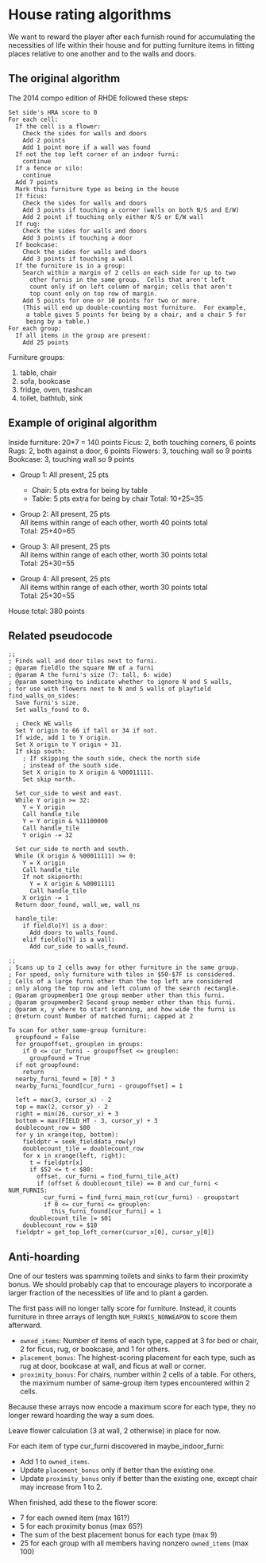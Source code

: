 House rating algorithms
=======================

We want to reward the player after each furnish round for
accumulating the necessities of life within their house and
for putting furniture items in fitting places relative to
one another and to the walls and doors.

The original algorithm
----------------------

The 2014 compo edition of RHDE followed these steps:

```
Set side's HRA score to 0
For each cell:
  If the cell is a flower:
    Check the sides for walls and doors
    Add 2 points
    Add 1 point more if a wall was found
  If not the top left corner of an indoor furni:
    continue
  If a fence or silo:
    continue
  Add 7 points
  Mark this furniture type as being in the house
  If ficus:
    Check the sides for walls and doors
    Add 3 points if touching a corner (walls on both N/S and E/W)
    Add 2 point if touching only either N/S or E/W wall
  If rug:
    Check the sides for walls and doors
    Add 3 points if touching a door
  If bookcase:
    Check the sides for walls and doors
    Add 3 points if touching a wall
  If the furniture is in a group:
    Search within a margin of 2 cells on each side for up to two
      other furnis in the same group.  Cells that aren't left
      count only if on left column of margin; cells that aren't
      top count only on top row of margin.
    Add 5 points for one or 10 points for two or more.
    (This will end up double-counting most furniture.  For example,
     a table gives 5 points for being by a chair, and a chair 5 for
     being by a table.)
For each group:
  If all items in the group are present:
    Add 25 points
```

Furniture groups:

1. table, chair
2. sofa, bookcase
3. fridge, oven, trashcan
4. toilet, bathtub, sink

Example of original algorithm
-----------------------------

Inside furniture: 20*7 = 140 points
Ficus: 2, both touching corners, 6 points
Rugs: 2, both against a door, 6 points
Flowers: 3, touching wall so 9 points
Bookcase: 3, touching wall so 9 points

- Group 1: All present, 25 pts
    - Chair: 5 pts extra for being by table
    - Table: 5 pts extra for being by chair
  Total: 10+25=35

- Group 2: All present, 25 pts  
  All items within range of each other, worth 40 points total  
  Total: 25+40=65

- Group 3: All present, 25 pts  
  All items within range of each other, worth 30 points total  
  Total: 25+30=55

- Group 4: All present, 25 pts  
  All items within range of each other, worth 30 points total  
  Total: 25+30=55

House total: 380 points

Related pseudocode
------------------

```
;;
; Finds wall and door tiles next to furni.
; @param fieldlo the square NW of a furni
; @param A the furni's size (7: tall, 6: wide)
; @param something to indicate whether to ignore N and S walls,
; for use with flowers next to N and S walls of playfield
find_walls_on_sides:
  Save furni's size.
  Set walls_found to 0.

  ; Check WE walls
  Set Y origin to 66 if tall or 34 if not.
  If wide, add 1 to Y origin.
  Set X origin to Y origin + 31.
  If skip south:
    ; If skipping the south side, check the north side
    ; instead of the south side.
    Set X origin to X origin & %00011111.
    Set skip north.

  Set cur_side to west and east.
  While Y origin >= 32:
    Y = Y origin
    Call handle_tile
    Y = Y origin & %11100000
    Call handle_tile
    Y origin -= 32

  Set cur_side to north and south.
  While (X origin & %00011111) >= 0:
    Y = X origin
    Call handle_tile
    If not skipnorth:
      Y = X origin & %00011111
      Call handle_tile
    X origin -= 1
  Return door_found, wall_we, wall_ns

  handle_tile:
    if fieldlo[Y] is a door:
      Add doors to walls_found.
    elif fieldlo[Y] is a wall:
      Add cur_side to walls_found.

;;
; Scans up to 2 cells away for other furniture in the same group.
; For speed, only furniture with tiles in $50-$7F is considered.
; Cells of a large furni other than the top left are considered
; only along the top row and left column of the search rectangle.
; @param groupmember1 One group member other than this furni.
; @param groupmember2 Second group member other than this furni.
; @param x, y where to start scanning, and how wide the furni is
; @return count Number of matched furni; capped at 2

To scan for other same-group furniture:
  groupfound = False
  for groupoffset, grouplen in groups:
    if 0 <= cur_furni - groupoffset <= grouplen:
      groupfound = True
  if not groupfound:
    return
  nearby_furni_found = [0] * 3
  nearby_furni_found[cur_furni - groupoffset] = 1

  left = max(3, cursor_x) - 2
  top = max(2, cursor_y) - 2
  right = min(26, cursor_x) + 3
  bottom = max(FIELD_HT - 3, cursor_y) + 3
  doublecount_row = $00
  for y in xrange(top, bottom):
    fieldptr = seek_fielddata_row(y)
    doublecount_tile = doublecount_row
    for x in xrange(left, right):
      t = fieldptr[x]
      if $52 <= t < $80:
        offset, cur_furni = find_furni_tile_a(t)
        if (offset & doublecount_tile) == 0 and cur_furni < NUM_FURNIS:
          cur_furni = find_furni_main_rot(cur_furni) - groupstart
          if 0 <= cur_furni <= grouplen:
            this_furni_found[cur_furni] = 1
      doublecount_tile |= $01
    doublecount_row = $10
  fieldptr = get_top_left_corner(cursor_x[0], cursor_y[0])
```

Anti-hoarding
-------------

One of our testers was spamming toilets and sinks to farm their
proximity bonus.  We should probably cap that to encourage players
to incorporate a larger fraction of the necessities of life and to
plant a garden.

The first pass will no longer tally score for furniture.  Instead,
it counts furniture in three arrays of length `NUM_FURNIS_NONWEAPON`
to score them afterward.

- `owned_items`: Number of items of each type, capped at 3 for bed or
  chair, 2 for ficus, rug, or bookcase, and 1 for others.
- `placement_bonus`: The highest-scoring placement for each type,
  such as rug at door, bookcase at wall, and ficus at wall or corner.
- `proximity_bonus`: For chairs, number within 2 cells of a table.
  For others, the maximum number of same-group item types encountered
  within 2 cells.

Because these arrays now encode a maximum score for each type,
they no longer reward hoarding the way a sum does.

Leave flower calculation (3 at wall, 2 otherwise) in place for now.

For each item of type cur_furni discovered in maybe_indoor_furni:

- Add 1 to `owned_items`.
- Update `placement_bonus` only if better than the existing one.
- Update `proximity_bonus` only if better than the existing one,
  except chair may increase from 1 to 2.

When finished, add these to the flower score:

- 7 for each owned item (max 161?)
- 5 for each proximity bonus (max 65?)
- The sum of the best placement bonus for each type (max 9)
- 25 for each group with all members having nonzero `owned_items`
  (max 100)

